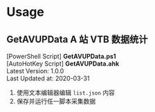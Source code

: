 # Usage

## GetAVUPData A 站 VTB 数据统计

[PowerShell Script] **GetAVUPData.ps1**  
[AutoHotKey Script] **GetAVUPData.ahk**  
Latest Version: 1.0.0  
Last Updated at: 2020-03-31

1. 使用文本编辑器编辑 `list.json` 内容
2. 保存并运行任一脚本采集数据
